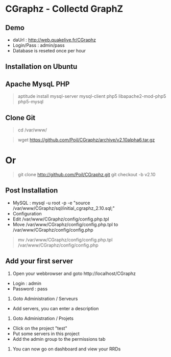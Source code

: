 CGraphz - Collectd GraphZ
=============
Demo
-------
* daUrl : http://web.quakelive.fr/CGraphz
* Login/Pass : admin/pass
* Database is reseted once per hour

Installation on Ubuntu
-------

Apache MysqL PHP
-----
> aptitude install mysql-server mysql-client php5 libapache2-mod-php5 php5-mysql

Clone Git
-----
> cd /var/www/

> wget https://github.com/Poil/CGraphz/archive/v2.10alpha6.tar.gz
# Or
> git clone http://github.com/Poil/CGraphz.git
> git checkout -b v2.10

Post Installation
-----
* MySQL : mysql -u root -p -e "source /var/www/CGraphz/sql/initial_cgraphz_2.10.sql;"
* Configuration
 * Edit /var/www/CGraphz/config/config.php.tpl
 * Move /var/www/CGraphz/config/config.php.tpl to /var/www/CGraphz/config/config.php

> mv /var/www/CGraphz/config/config.php.tpl /var/www/CGraphz/config/config.php

Add your first server
-------
1. Open your webbrowser and goto http://localhost/CGraphz
 * Login : admin
 * Password : pass

1. Goto Administration / Serveurs
 * Add servers, you can enter a description
1. Goto Administration / Projets
 * Click on the project "test"
 * Put some servers in this project
 * Add the admin group to the permissions tab
1. You can now go on dashboard and view your RRDs
